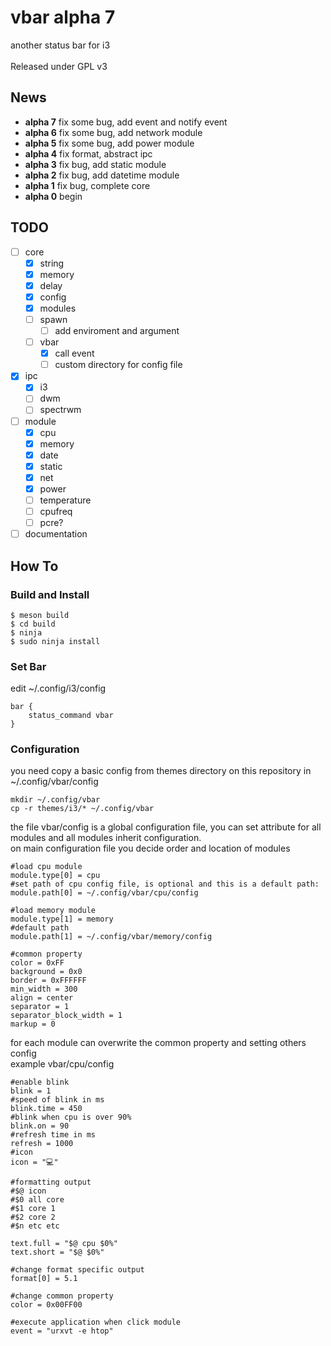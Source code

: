 # vbar alpha 7
another status bar for i3</br>
</br>
Released under GPL v3

## News
* **alpha 7** fix some bug, add event and notify event</br>
* **alpha 6** fix some bug, add network module</br>
* **alpha 5** fix some bug, add power module</br>
* **alpha 4** fix format, abstract ipc</br>
* **alpha 3** fix bug, add static module</br>
* **alpha 2** fix bug, add datetime module</br>
* **alpha 1** fix bug, complete core</br>
* **alpha 0** begin

## TODO
- [ ] core
	- [X] string
	- [X] memory
	- [X] delay
	- [X] config
	- [X] modules
	- [ ] spawn
		- [ ] add enviroment and argument
	- [ ] vbar
		- [X] call event
		- [ ] custom directory for config file
- [X] ipc
	- [X] i3
	- [ ] dwm
	- [ ] spectrwm
- [ ] module
	- [X] cpu
	- [X] memory
	- [X] date
	- [X] static
	- [X] net
	- [X] power
	- [ ] temperature
	- [ ] cpufreq
	- [ ] pcre?
- [ ] documentation

## How To

### Build and Install
```
$ meson build
$ cd build
$ ninja
$ sudo ninja install
```

### Set Bar
edit ~/.config/i3/config
```
bar {
	status_command vbar
}
```

### Configuration
you need copy a basic config from themes directory on this repository in ~/.config/vbar/config</br>
```
mkdir ~/.config/vbar
cp -r themes/i3/* ~/.config/vbar
```

the file vbar/config is a global configuration file, you can set attribute for all modules and all modules inherit configuration.</br>
on main configuration file you decide order and location of modules

```
#load cpu module
module.type[0] = cpu
#set path of cpu config file, is optional and this is a default path:
module.path[0] = ~/.config/vbar/cpu/config

#load memory module
module.type[1] = memory
#default path
module.path[1] = ~/.config/vbar/memory/config

#common property
color = 0xFF
background = 0x0
border = 0xFFFFFF
min_width = 300
align = center
separator = 1
separator_block_width = 1
markup = 0
```

for each module can overwrite the common property and setting others config</br>
example vbar/cpu/config
```
#enable blink
blink = 1
#speed of blink in ms
blink.time = 450
#blink when cpu is over 90%
blink.on = 90
#refresh time in ms
refresh = 1000
#icon 
icon = "💻"

#formatting output
#$@ icon 
#$0 all core
#$1 core 1
#$2 core 2
#$n etc etc

text.full = "$@ cpu $0%"
text.short = "$@ $0%"

#change format specific output
format[0] = 5.1

#change common property
color = 0x00FF00

#execute application when click module
event = "urxvt -e htop"

```
